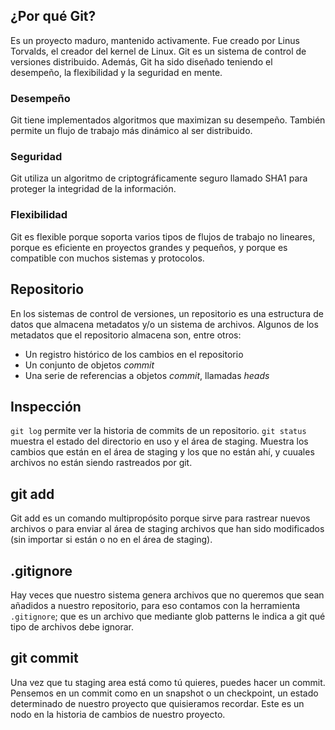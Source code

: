 
## ¿Por qué Git?
Es un proyecto maduro, mantenido activamente. Fue creado por Linus Torvalds, el creador del kernel de Linux. Git es un sistema de control de versiones distribuido. Además, Git ha sido diseñado teniendo el desempeño, la flexibilidad y la seguridad en mente.

### Desempeño
Git tiene implementados algoritmos que maximizan su desempeño. También permite un flujo de trabajo más dinámico al ser distribuido.

### Seguridad
Git utiliza un algoritmo de criptográficamente seguro llamado SHA1 para proteger la integridad de la información.

### Flexibilidad
Git es flexible porque soporta varios tipos de flujos de trabajo no lineares, porque es eficiente en proyectos grandes y pequeños, y porque es compatible con muchos sistemas y protocolos.

## Repositorio
En los sistemas de control de versiones, un repositorio es una estructura de datos que almacena metadatos y/o un sistema de archivos.
Algunos de los metadatos que el repositorio almacena son, entre otros:
* Un registro histórico de los cambios en el repositorio
* Un conjunto de objetos _commit_
* Una serie de referencias a objetos _commit_, llamadas _heads_ 

## Inspección
`git log` permite ver la historia de commits de un repositorio.
`git status` muestra el estado del directorio en uso y el área de staging. Muestra los cambios que están en el área de staging y los que no están ahí, y cuuales archivos no están siendo rastreados por git.

## git add
Git add es un comando multipropósito porque sirve para rastrear nuevos archivos o para enviar al área de staging archivos que han sido modificados (sin importar si están o no en el área de staging).

## .gitignore
Hay veces que nuestro sistema genera archivos que no queremos que sean añadidos a nuestro repositorio, para eso contamos con la herramienta `.gitignore`; que es un archivo que mediante glob patterns le indica a git qué tipo de archivos debe ignorar.

## git commit
Una vez que tu staging area está como tú quieres, puedes hacer un commit. Pensemos en un commit como en un snapshot o un checkpoint, un estado determinado de nuestro proyecto que quisieramos recordar. Este es un nodo en la historia de cambios de nuestro proyecto.
